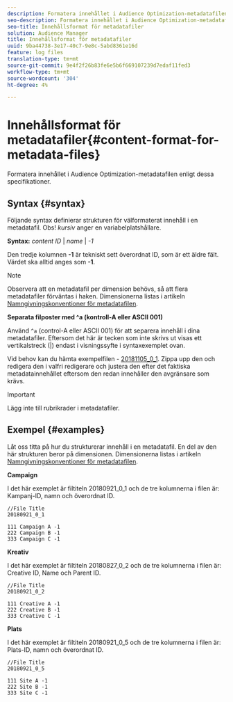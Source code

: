 ```yaml
---
description: Formatera innehållet i Audience Optimization-metadatafilen enligt dessa specifikationer.
seo-description: Formatera innehållet i Audience Optimization-metadatafilen enligt dessa specifikationer.
seo-title: Innehållsformat för metadatafiler
solution: Audience Manager
title: Innehållsformat för metadatafiler
uuid: 9ba44738-3e17-40c7-9e8c-5abd8361e16d
feature: log files
translation-type: tm+mt
source-git-commit: 9e4f2f26b83fe6e5b6f669107239d7edaf11fed3
workflow-type: tm+mt
source-wordcount: '304'
ht-degree: 4%

---
```



# Innehållsformat för metadatafiler{#content-format-for-metadata-files}

Formatera innehållet i Audience Optimization-metadatafilen enligt dessa specifikationer.

## Syntax {#syntax}

Följande syntax definierar strukturen för välformaterat innehåll i en metadatafil. Obs! *kursiv* anger en variabelplatshållare.

**Syntax:**  *content ID* |  *name* |  *-1*

<!--In the contents syntax, you'll notice a parent ID variable. Don't confuse it with the parent ID used in the [metadata file name](../../../reporting/audience-optimization-reports/metadata-files-intro/metadata-file-names.md). These 2 variables seem similar, but they represent different things. In the file name, the parent ID corresponds to a category like "campaign" (ID 1), "placement" (ID 3), or "tactic" (ID 9), etc. In the file body:-->

Den tredje kolumnen **-1** är tekniskt sett överordnat ID, som är ett äldre fält. Värdet ska alltid anges som **-1**.

>[!NOTE]
>
>Observera att en metadatafil per dimension behövs, så att flera metadatafiler förväntas i haken. Dimensionerna listas i artikeln [Namngivningskonventioner för metadatafilen](../../../reporting/audience-optimization-reports/metadata-files-intro/metadata-file-names.md#child-dimension).

**Separata filposter med ^a (kontroll-A eller ASCII 001)**

Använd `^a` (control-A eller ASCII 001) för att separera innehåll i dina metadatafiler. Eftersom det här är tecken som inte skrivs ut visas ett vertikalstreck (|) endast i visningssyfte i syntaxexemplet ovan.

Vid behov kan du hämta exempelfilen - [20181105_0_1](assets/20181105_0_1.zip). Zippa upp den och redigera den i valfri redigerare och justera den efter det faktiska metadatainnehållet eftersom den redan innehåller den avgränsare som krävs.

>[!IMPORTANT]
>
>Lägg inte till rubrikrader i metadatafiler.

## Exempel {#examples}

Låt oss titta på hur du strukturerar innehåll i en metadatafil. En del av den här strukturen beror på dimensionen. Dimensionerna listas i artikeln [Namngivningskonventioner för metadatafilen](../../../reporting/audience-optimization-reports/metadata-files-intro/metadata-file-names.md#child-dimension).

**Campaign**

I det här exemplet är filtiteln 20180921_0_1 och de tre kolumnerna i filen är: Kampanj-ID, namn och överordnat ID.

<!--Let's say you want to populate the creative drop down menu with creative names from a particular campaign. In this case, your metadata file name would include ID 1 (campaign) and ID 2 (creative). Following the content syntax, your metadata file would contain the creative ID, creative name, and actual campaign ID.-->

```
//File Title
20180921_0_1

111 Campaign A -1
222 Campaign B -1
333 Campaign C -1
```

**Kreativ**

I det här exemplet är filtiteln 20180827_0_2 och de tre kolumnerna i filen är: Creative ID, Name och Parent ID.

```
//File Title
20180921_0_2

111 Creative A -1
222 Creative B -1
333 Creative C -1
```

**Plats**

I det här exemplet är filtiteln 20180921_0_5 och de tre kolumnerna i filen är: Plats-ID, namn och överordnat ID.

```
//File Title
20180921_0_5

111 Site A -1
222 Site B -1
333 Site C -1
```
